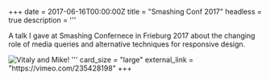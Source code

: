 +++
date = 2017-06-16T00:00:00Z
title = "Smashing Conf 2017"
headless = true
description = '''

A talk I gave at Smashing Confernece in Frieburg 2017 about the changing role of media queries and alternative techniques for responsive design.

<img alt="Vitaly and Mike!" data-src="/img/vitaly-and-me.jpg">
'''
card_size = "large"
external_link = "https://vimeo.com/235428198"
+++